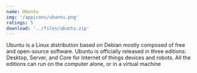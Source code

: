 ```yaml
---
name: Ubuntu
img: '/appicons/ubuntu.png'
ratings: 5
download: '../files/ubuntu.zip'
---
```


Ubuntu is a Linux distribution based on Debian mostly composed of free and open-source software. Ubuntu is officially released in three editions: Desktop, Server, and Core for Internet of things devices and robots. All the editions can run on the computer alone, or in a virtual machine

